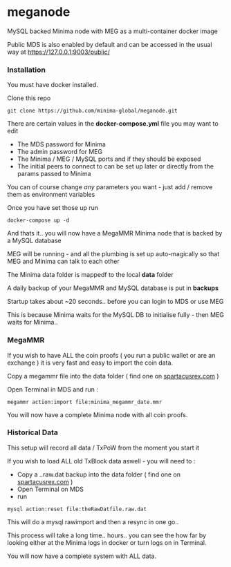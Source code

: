 # meganode
MySQL backed Minima node with MEG as a multi-container docker image 

Public MDS is also enabled by default and can be accessed in the usual way at https://127.0.0.1:9003/public/

### Installation

You must have docker installed.

Clone this repo

```
git clone https://github.com/minima-global/meganode.git
```

There are certain values in the **docker-compose.yml** file you may want to edit

- The MDS password for Minima
- The admin password for MEG
- The Minima / MEG / MySQL ports and if they should be exposed
- The initial peers to connect to can be set up later or directly from the params passed to Minima

You can of course change _any_ parameters you want - just add / remove them as environment variables 

Once you have set those up run

```
docker-compose up -d
```

And thats it.. you will now have a MegaMMR Minima node that is backed by a MySQL database

MEG will be running - and all the plumbing is set up auto-magically so that MEG and Minima can talk to each other

The Minima data folder is mappedf to the local **data** folder 

A daily backup of your MegaMMR and MySQL database is put in **backups** 

Startup takes about ~20 seconds.. before you can login to MDS or use MEG

This is because Minima waits for the MySQL DB to initialise fully - then MEG waits for Minima.. 

### MegaMMR

If you wish to have ALL the coin proofs ( you run a public wallet or are an exchange ) it is very fast and easy to import the coin data.

Copy a megammr file into the data folder ( find one on [spartacusrex.com](https://spartacusrex.com) )

Open Terminal in MDS and run :

```
megammr action:import file:minima_megammr_date.mmr
```

You will now have a complete Minima node with all coin proofs.

### Historical Data

This setup will record all data / TxPoW from the moment you start it

If you wish to load ALL old TxBlock data aswell - you will need to :

- Copy a ..raw.dat backup into the data folder ( find one on [spartacusrex.com](https://spartacusrex.com) )
- Open Terminal on MDS
- run 

```
mysql action:reset file:theRawDatfile.raw.dat
```

This will do a mysql rawimport and then a resync in one go..  

This process will take a long time.. hours.. you can see the how far by looking either at the Minima logs in docker or turn logs on in Terminal. 

You will now have a complete system with ALL data.
